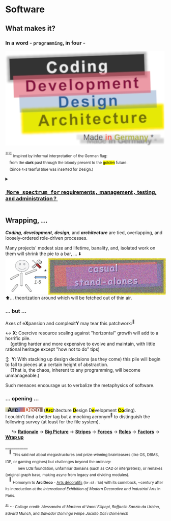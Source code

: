 # Software

## What makes it? 

### **In a word - `programming`, in four -** 

<picture><img alt="&nbsp;black Coding, red Development, blue Design, gold Architecture" src="../../_rsc/_img/ArcDeco/darkCode2arcGold.jpg" /></picture>

<sup>:de:</sup> <sub>Inspired by informal interpretation of the German flag:\
&nbsp;&nbsp;&nbsp;&nbsp;from the **dark** past through the bloody present to the <mark>golden</mark> future.\
&nbsp;&nbsp;&nbsp;&nbsp;(Since `4>3` tearful blue was inserted for Design.)</sub>

<details><summary><h3><ins>&nbsp;<samp>More spectrum for</samp> requirements<samp>,</samp> management<samp>,</samp> testing, <samp>and</samp> administration&thinsp;?</b>&nbsp;</ins></h3></summary>
<br/>

<table><tr valign="top"><td>
   <picture><img alt="&nbsp;&nbsp;&nbsp;External factors of SW creation" src="../../_rsc/_img/ArcDeco/SW-ext_factors-w333px.jpg" /></picture>
<td/><td>
These are <b>external</b> - optional and not, minor to <br />strong, <constructive and devastating <br />(also neutral) — forces, factors, and drives. <br />
<br />
Which, culturally speaking, mix, tint, blur, or <br />shade (if not wash off) the four paints.<br />
<br />
Initiative and funding prime the canvas. <br />
Abstraction/math/logic and artistic skills, <br />domain expertise, and creativity prop the picture.
</td></tr></table>

</details>

## Wrapping, ...

**_Coding_**, **_development_**, **_design_**, and **_architecture_** are tied, overlapping, and loosely-ordered role-driven processes.

Many projects' modest size and lifetime, banality, and, isolated work on them will shrink the pie to a bar, ... ⬇️
<br /><picture><img  align="center" alt="&nbsp;&nbsp;&nbsp;ArcDeco view at casual stand-alone projects" src="../../_rsc/_img/ArcDeco/C-D-D-A_midiPrj.jpg" /></picture><br />
⬆️...  theorization around which will be fetched out of thin air.

### ... but ...

Axes of e**X**pansion and complexit**Y** may tear this patchwork:<sup>🙋</sup>

&harr;&nbsp;**X**: Coercive resource scaling against "horizontal" growth will add to a horrific pile.\
&nbsp;&nbsp;&nbsp;&nbsp;(getting harder and more expensive to evolve and maintain, with little rational heritage except "how not to do" tips)

&varr;&nbsp;&nbsp;**Y**: With stacking up design decisions (as they come) this pile will begin to fall to pieces at a certain height of abstraction.\
&nbsp;&nbsp;&nbsp;&nbsp;(That is, the chaos, inherent to any programming, will become unmanageable.) 

Such menaces encourage us to verbalize the metaphysics of software. 

### ... opening ...

<picture><img alt="&nbsp;Arc Deco" src="../../_rsc/_img/ArcDeco/ArcDeco-bar-14px.jpg" /></picture>&nbsp;(<mark><b>Arc</b></mark>hitecture <mark><b>D</b></mark>esign D<mark><b>e</b></mark>velopment <mark><b>Co</b></mark>ding).\
I couldn't find a better tag but a mocking acronym<sup>🎨</sup> to distinguish the following survey (at least for the file system).
 
 &nbsp;&nbsp;&nbsp;&nbsp;&nbsp;↪️&nbsp;[**Rationale**](README+/01.Rationale/README.md) -> [**Big Picture**](README+/02.BigPict/README.md) -> [**Stripes**](README+/03.Stripes/README.md) -> [**Forces**](README+/04.Forces/README.md) -> [**Roles**](README+/05.Roles/README.md) -> [**Factors**](README+/06.Factors/README.md) -> [**Wrap&nbsp;up**](README+/07.Wrapping/README.md)

\___________\
&nbsp;&nbsp;&nbsp;<sup>🙋</sup> <sub>This said not about megastructures and prize-winning brainteasers (like OS, DBMS, IDE, or gaming engines) but challenges beyond the ordinary:\
&nbsp;&nbsp;&nbsp;&nbsp;&nbsp;&nbsp;&nbsp;&nbsp;&nbsp;&nbsp;&nbsp;&nbsp;new LOB foundation, unfamiliar domains (such as CAD or interpreters), or remakes (original graph base, making async from legacy and dividing modules).</sub>\
&nbsp;&nbsp;&nbsp;<sup>🎨</sup> <sub>Homonym to __Arc&nbsp;Deco__ - [Arts décoratifs](https://en.wikipedia.org/wiki/Art_Deco) (`är-dā-ˈkō`) with its comeback, ~century after its introduction at the _International Exhibition of Modern Decorative and Industrial Arts_ in Paris.</sub>

 🔚 ... <sub>Collage credit: _Alessandro di Mariano di Vanni Filipepi_, _Raffaello Sanzio da Urbino_, _Edvard Munch_, and _Salvador Domingo Felipe Jacinto Dalí i Domènech_</sub>
